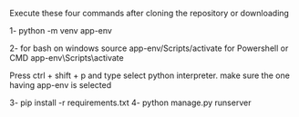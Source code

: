 Execute these four commands after cloning the repository or downloading

1- python -m venv app-env

2- 
 for bash on windows
source app-env/Scripts/activate
 for Powershell or CMD
app-env\Scripts\activate

Press ctrl + shift + p and type select python interpreter. make sure the one having app-env is selected

3- pip install -r requirements.txt
4- python manage.py runserver
